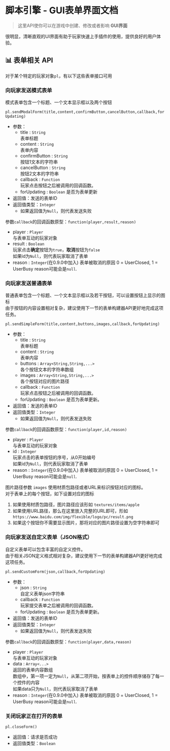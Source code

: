 # 脚本引擎 - GUI表单界面文档

> 这里API使你可以在游戏中创建、修改或者影响 **GUI界面**

很明显，清晰直观的UI界面有助于玩家快速上手插件的使用，提供良好的用户体验。

## 📊 表单相关 API

对于某个特定的玩家对象`pl`，有以下这些表单接口可用

### 向玩家发送模式表单

模式表单包含一个标题、一个文本显示框以及两个按钮

`pl.sendModalForm(title,content,confirmButton,cancelButton,callback,forUpdating)`

- 参数：
    - title : `String`  
      表单标题
    - content : `String`  
      表单内容
    - confirmButton : `String`  
      按钮1文本的字符串
    - cancelButton : `String`  
      按钮2文本的字符串
    - callback : `Function`  
      玩家点击按钮之后被调用的回调函数。
    - forUpdating : `Boolean`
      是否为表单更新
- 返回值：发送的表单ID
- 返回值类型：`Integer`
    - 如果返回值为`Null`，则代表发送失败

参数`callback`的回调函数原型：`function(player,result,reason)`

- player : `Player`  
  与表单互动的玩家对象
- result : `Boolean`    
  玩家点击**确定**按钮为`true`，**取消**按钮为`false`  
  如果id为`Null`，则代表玩家取消了表单
- reason : `Integer`(在0.9.0中加入)
  表单被取消的原因
  0 = UserClosed, 1 = UserBusy
  reason可能会是`null`.

### 向玩家发送普通表单

普通表单包含一个标题、一个文本显示框以及若干按钮，可以设置按钮上显示的图标  
由于按钮的内容设置相对复杂，建议使用下一节的表单构建器API更好地完成这项任务。

`pl.sendSimpleForm(title,content,buttons,images,callback,forUpdating)`

- 参数：
    - title : `String`  
      表单标题
    - content : `String`  
      表单内容
    - buttons : `Array<String,String,...>`  
      各个按钮文本的字符串数组
    - images : `Array<String,String,...>`  
      各个按钮对应的图片路径
    - callback : `Function`  
      玩家点击按钮之后被调用的回调函数。
    - forUpdating : `Boolean`
      是否为表单更新。
- 返回值：发送的表单ID
- 返回值类型：`Integer`
    - 如果返回值为`Null`，则代表发送失败

参数`callback`的回调函数原型：`function(player,id,reason)`

- player : `Player`  
  与表单互动的玩家对象
- id : `Integer`    
  玩家点击的表单按钮的序号，从0开始编号  
  如果id为`Null`，则代表玩家取消了表单
- reason : `Integer`(在0.9.0中加入)
  表单被取消的原因
  0 = UserClosed, 1 = UserBusy
  reason可能会是`null`.

图片路径参数 `images` 使用材质包路径或者URL来标识按钮对应的图标。  
对于表单上的每个按钮，如下设置对应的图标

1. 如果使用材质包路径，图片路径应该形如 `textures/items/apple`
2. 如果使用URL路径，那么在这里放入完整的URL即可，形如 `https://www.baidu.com/img/flexible/logo/pc/result.png`
3. 如果这个按钮你不需要显示图片，那将对应的图片路径设置为空字符串即可

### 向玩家发送自定义表单（JSON格式）

自定义表单可以包含丰富的自定义控件。  
由于相关JSON定义格式相对复杂，建议使用下一节的表单构建器API更好地完成这项任务。

`pl.sendCustomForm(json,callback,forUpdating)`

- 参数：
    - json : `String`  
      自定义表单json字符串
    - callback : `Function`  
      玩家提交表单之后被调用的回调函数。
    - forUpdating : `Boolean`
      是否为表单更新。
- 返回值：发送的表单ID
- 返回值类型：`Integer`
    - 如果返回值为`Null`，则代表发送失败

参数`callback`的回调函数原型：`function(player,data,reason)`

- player : `Player`  
  与表单互动的玩家对象
- data : `Array<...>`    
  返回的表单内容数组  
  数组中，第一项一定为`Null`，从第二项开始，按表单上的控件顺序储存了每一个控件的内容  
  如果data只为`Null`，则代表玩家取消了表单
- reason : `Integer`(在0.9.0中加入)
  表单被取消的原因
  0 = UserClosed, 1 = UserBusy
  reason可能会是`null`.

### 关闭玩家正在打开的表单

`pl.closeForm()`

- 返回值：请求是否成功
- 返回值类型：`Boolean`
